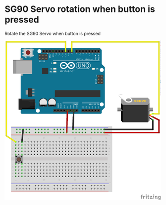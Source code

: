 # SG90 Servo rotation when button is pressed

Rotate the SG90 Servo when button is pressed

![alt text](./sg90-move-servo-with-button.png)
